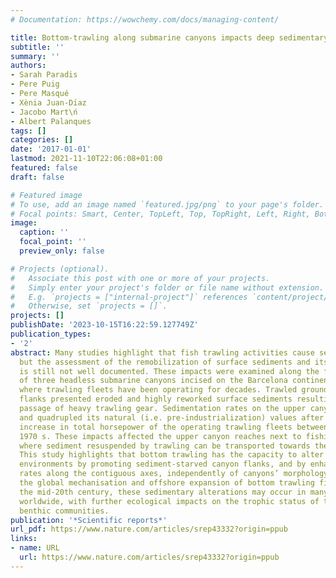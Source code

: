 ```yaml
---
# Documentation: https://wowchemy.com/docs/managing-content/

title: Bottom-trawling along submarine canyons impacts deep sedimentary regimes
subtitle: ''
summary: ''
authors:
- Sarah Paradis
- Pere Puig
- Pere Masqué
- Xènia Juan-Dı́az
- Jacobo Mart\ń
- Albert Palanques
tags: []
categories: []
date: '2017-01-01'
lastmod: 2021-11-10T22:06:08+01:00
featured: false
draft: false

# Featured image
# To use, add an image named `featured.jpg/png` to your page's folder.
# Focal points: Smart, Center, TopLeft, Top, TopRight, Left, Right, BottomLeft, Bottom, BottomRight.
image:
  caption: ''
  focal_point: ''
  preview_only: false

# Projects (optional).
#   Associate this post with one or more of your projects.
#   Simply enter your project's folder or file name without extension.
#   E.g. `projects = ["internal-project"]` references `content/project/deep-learning/index.md`.
#   Otherwise, set `projects = []`.
projects: []
publishDate: '2023-10-15T16:22:59.127749Z'
publication_types:
- '2'
abstract: Many studies highlight that fish trawling activities cause seafloor erosion,
  but the assessment of the remobilization of surface sediments and its relocation
  is still not well documented. These impacts were examined along the flanks and axes
  of three headless submarine canyons incised on the Barcelona continental margin,
  where trawling fleets have been operating for decades. Trawled grounds along canyon
  flanks presented eroded and highly reworked surface sediments resulting from the
  passage of heavy trawling gear. Sedimentation rates on the upper canyon axes tripled
  and quadrupled its natural (i.e. pre-industrialization) values after a substantial
  increase in total horsepower of the operating trawling fleets between 1960 s and
  1970 s. These impacts affected the upper canyon reaches next to fishing grounds,
  where sediment resuspended by trawling can be transported towards the canyon axes.
  This study highlights that bottom trawling has the capacity to alter natural sedimentary
  environments by promoting sediment-starved canyon flanks, and by enhancing sedimentation
  rates along the contiguous axes, independently of canyons’ morphology. Considering
  the global mechanisation and offshore expansion of bottom trawling fisheries since
  the mid-20th century, these sedimentary alterations may occur in many trawled canyons
  worldwide, with further ecological impacts on the trophic status of these non-resilient
  benthic communities.
publication: '*Scientific reports*'
url_pdf: https://www.nature.com/articles/srep43332?origin=ppub
links:
- name: URL
  url: https://www.nature.com/articles/srep43332?origin=ppub
---
```

